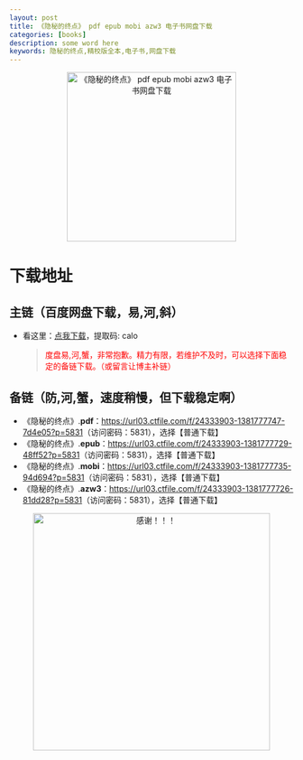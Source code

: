 ```yaml
---
layout: post
title: 《隐秘的终点》 pdf epub mobi azw3 电子书网盘下载
categories: [books]
description: some word here
keywords: 隐秘的终点,精校版全本,电子书,网盘下载
---
```


<div align="center"><img src="https://qweree.cn/wp-content/uploads/2024/10/yin-mi-de-zhong-dian.jpg" alt="《隐秘的终点》 pdf epub mobi azw3 电子书网盘下载" width="300px" height="auto"></div>

# 下载地址

## 主链（百度网盘下载，易,河,斜）

- 看这里：[点我下载](https://pan.baidu.com/s/1iMXUbSbtZQZjDcqDmnWUyw?pwd=calo)，提取码: calo

  > <p style="color:red" >度盘易,河,蟹，非常抱歉。精力有限，若维护不及时，可以选择下面稳定的备链下载。（或留言让博主补链）</p>

## 备链（防,河,蟹，速度稍慢，但下载稳定啊）

- 《隐秘的终点》.**pdf**：<https://url03.ctfile.com/f/24333903-1381777747-7d4e05?p=5831>（访问密码：5831），选择【普通下载】
- 《隐秘的终点》.**epub**：<https://url03.ctfile.com/f/24333903-1381777729-48ff52?p=5831>（访问密码：5831），选择【普通下载】
- 《隐秘的终点》.**mobi**：<https://url03.ctfile.com/f/24333903-1381777735-94d694?p=5831>（访问密码：5831），选择【普通下载】
- 《隐秘的终点》.**azw3**：<https://url03.ctfile.com/f/24333903-1381777726-81dd28?p=5831>（访问密码：5831），选择【普通下载】

<div align="center"><img src="https://pic.imgdb.cn/item/661246bf68eb935713c7f81c.gif" alt="感谢！！！" width="420px" height="auto"/></div>

